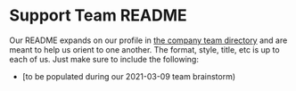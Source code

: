 # Support Team README

Our README expands on our profile in [the company team directory](https://about.sourcegraph.com/company/team) and are meant to help us orient to one another. The format, style, title, etc is up to each of us. Just make sure to include the following:

* [to be populated during our 2021-03-09 team brainstorm)


